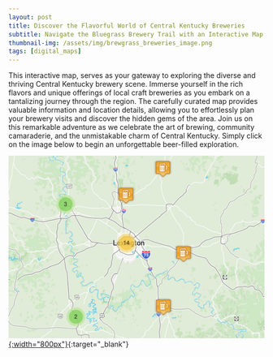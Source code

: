 ```yaml
---
layout: post
title: Discover the Flavorful World of Central Kentucky Breweries
subtitle: Navigate the Bluegrass Brewery Trail with an Interactive Map
thumbnail-img: /assets/img/brewgrass_breweries_image.png
tags: [digital_maps]
---
```

This interactive map, serves as your gateway to exploring the diverse and thriving Central Kentucky brewery scene. Immerse yourself in the rich flavors and unique offerings of local craft breweries as you embark on a tantalizing journey through the region. The carefully curated map provides valuable information and location details, allowing you to effortlessly plan your brewery visits and discover the hidden gems of the area. Join us on this remarkable adventure as we celebrate the art of brewing, community camaraderie, and the unmistakable charm of Central Kentucky. Simply click on the image below to begin an unforgettable beer-filled exploration.

[![Image description](/assets/img/brewgrass_breweries_image.png){:width="800px"}](https://markcruse.github.io/brewgrass_breweries/){:target="_blank"}
